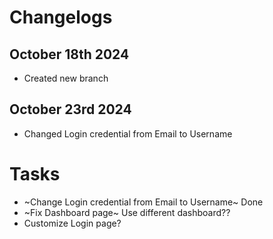 # Changelogs
## October 18th 2024
- Created new branch

## October 23rd 2024
- Changed Login credential from Email to Username

# Tasks
- ~Change Login credential from Email to Username~ Done
- ~Fix Dashboard page~ Use different dashboard??
- Customize Login page?
